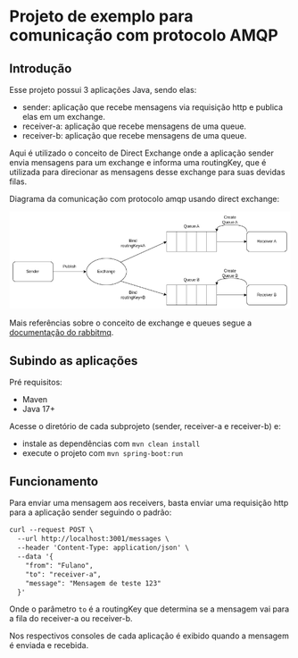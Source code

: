 # Projeto de exemplo para comunicação com protocolo AMQP

## Introdução

Esse projeto possui 3 aplicações Java, sendo elas:

- sender: aplicação que recebe mensagens via requisição http e publica elas em um exchange.
- receiver-a: aplicação que recebe mensagens de uma queue.
- receiver-b: aplicação que recebe mensagens de uma queue.

Aqui é utilizado o conceito de Direct Exchange onde a aplicação sender envia mensagens para um exchange e informa uma 
routingKey, que é utilizada para direcionar as mensagens desse exchange para suas devidas filas.

Diagrama da comunicação com protocolo amqp usando direct exchange:

<img src="diagrama-amqp.png">

Mais referências sobre o conceito de exchange e queues segue a [documentação do rabbitmq](https://www.rabbitmq.com/tutorials/tutorial-four-spring-amqp.html).

## Subindo as aplicações

Pré requisitos:

- Maven
- Java 17+

Acesse o diretório de cada subprojeto (sender, receiver-a e receiver-b) e:

- instale as dependências com `mvn clean install`
- execute o projeto com `mvn spring-boot:run`

## Funcionamento

Para enviar uma mensagem aos receivers, basta enviar uma requisição http para a aplicação sender seguindo o padrão:

```shell
curl --request POST \
  --url http://localhost:3001/messages \
  --header 'Content-Type: application/json' \
  --data '{
	"from": "Fulano",
	"to": "receiver-a",
	"message": "Mensagem de teste 123"
  }'
```

Onde o parâmetro `to` é a routingKey que determina se a mensagem vai para a fila do receiver-a ou receiver-b.

Nos respectivos consoles de cada aplicação é exibido quando a mensagem é enviada e recebida.